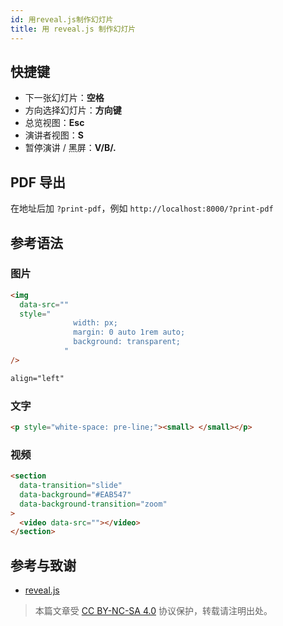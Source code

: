 ```yaml
---
id: 用reveal.js制作幻灯片
title: 用 reveal.js 制作幻灯片
---
```


## 快捷键

- 下一张幻灯片：**空格**
- 方向选择幻灯片：**方向键**
- 总览视图：**Esc**
- 演讲者视图：**S**
- 暂停演讲 / 黑屏：**V/B/.**

## PDF 导出

在地址后加 `?print-pdf`，例如 `http://localhost:8000/?print-pdf`

## 参考语法

### 图片

```html
<img
  data-src=""
  style="
              width: px;
              margin: 0 auto 1rem auto;
              background: transparent;
            "
/>
```

```html
align="left"
```

### 文字

```html
<p style="white-space: pre-line;"><small> </small></p>
```

### 视频

```html
<section
  data-transition="slide"
  data-background="#EAB547"
  data-background-transition="zoom"
>
  <video data-src=""></video>
</section>
```

## 参考与致谢

- [reveal.js](https://revealjs.com/)

> 本篇文章受 [CC BY-NC-SA 4.0](https://creativecommons.org/licenses/by/4.0/deed.zh) 协议保护，转载请注明出处。

